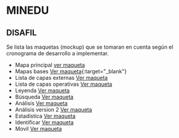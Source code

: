 # MINEDU

## DISAFIL
  Se lista las maquetas (mockup) que se tomaran en cuenta según el cronograma de desarrollo a implementar.

- Mapa principal <a target="_blank" href="https://gisdeveloperssac.github.io/MINEDU/DISAFIL/Principal/index.html" target="_blank">ver maqueta</a>
- Mapas bases [Ver maqueta](https://gisdeveloperssac.github.io/MINEDU/DISAFIL/MapasBases/index.html/){:target="_blank"}
- Lista de capas externas [Ver maqueta](https://gisdeveloperssac.github.io/MINEDU/DISAFIL/ListaCapaExternas/index.html)
- Lista de capas operativas [Ver maqueta](https://gisdeveloperssac.github.io/MINEDU/DISAFIL/ListaCapaOperativas/index.html)
- Leyenda [Ver maqueta](https://gisdeveloperssac.github.io/MINEDU/DISAFIL/Leyenda/index.html)
- Búsqueda [Ver maqueta](https://gisdeveloperssac.github.io/MINEDU/DISAFIL/Busqueda/index.html)
- Análisis [Ver maqueta](https://gisdeveloperssac.github.io/MINEDU/DISAFIL/Analisis/index.html)
- Análisis version 2 [Ver maqueta](https://gisdeveloperssac.github.io/MINEDU/DISAFIL/Analisis_v2/index.html)
- Estadística [Ver maqueta](https://gisdeveloperssac.github.io/MINEDU/DISAFIL/Estadistica/index.html)
- Identificar [Ver maqueta](https://gisdeveloperssac.github.io/MINEDU/DISAFIL/Identificar/index.html)
- Movil [Ver maqueta](https://gisdeveloperssac.github.io/MINEDU/DISAFIL/Movil/index.html)
